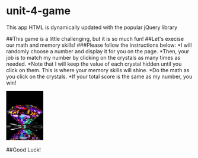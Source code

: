 # unit-4-game
This app HTML is dynamically updated with the popular jQuery library

##This game is a little challenging, but it is so much fun!
##Let's execise our math and memory skills!
###Please follow the instructions below:
*I will randomly choose a number and display it for you on the page.
*Then, your job is to match my number by clicking on the crystals as many times as needed.
*Note that I will keep the value of each crystal hidden until you click on them. This is where your memory skills will shine.
*Do the math as you click on the crystals.
*If your total score is the same as my number, you win!

<img src='assets/images/crystal1.gif' width='100px'>

##Good Luck!


